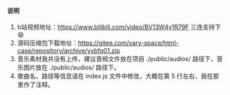 #### 说明

1. b站视频地址：https://www.bilibili.com/video/BV13W4y1R79F 三连支持下 :smile: 
2. 源码压缩包下载地址：https://gitee.com/vary-space/html-case/repository/archive/yybfq01.zip
3. 音乐素材我并没有上传，建议音频文件放在项目 ./public/audios/ 路径下，音乐图片放在 ./public/audios/ 路径下。
4. 歌曲名，路径等信息请在 index.js 文件中修改，大概在第 5 行左右，我在那里作了注释。